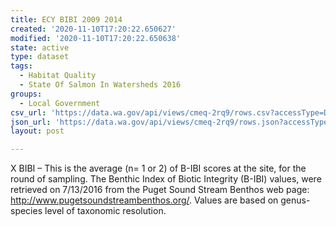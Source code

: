 ```yaml
---
title: ECY BIBI 2009 2014
created: '2020-11-10T17:20:22.650627'
modified: '2020-11-10T17:20:22.650638'
state: active
type: dataset
tags:
  - Habitat Quality
  - State Of Salmon In Watersheds 2016
groups:
  - Local Government
csv_url: 'https://data.wa.gov/api/views/cmeq-2rq9/rows.csv?accessType=DOWNLOAD'
json_url: 'https://data.wa.gov/api/views/cmeq-2rq9/rows.json?accessType=DOWNLOAD'
layout: post

---
```

X BIBI – This is the average (n= 1 or 2) of B-IBI scores at the site, for the round of sampling. The Benthic Index of Biotic Integrity (B-IBI) values, were retrieved on 7/13/2016 from the Puget Sound Stream Benthos web page: http://www.pugetsoundstreambenthos.org/. Values are based on genus-species level of taxonomic resolution.
